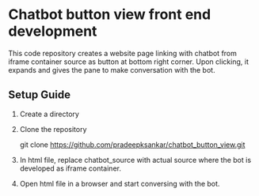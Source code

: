 # Chatbot button view front end development
This code repository creates a website page linking with chatbot from iframe container source as button at bottom right corner. Upon clicking, it expands and gives the pane to make conversation with the bot.

## Setup Guide

1. Create a directory

2. Clone the repository

   git clone https://github.com/pradeepksankar/chatbot_button_view.git
   
3. In html file, replace chatbot_source with actual source where the bot is developed as iframe container.

4. Open html file in a browser and start conversing with the bot.